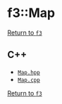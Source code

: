 # f3::Map

[Return to `f3`](/docs/f3.md)

## C++

- [`Map.hpp`](/src/f3/Map.hpp)
- [`Map.cpp`](/src/f3/Map.cpp)

[Return to `f3`](/docs/f3.md)